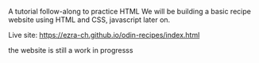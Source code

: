 A tutorial follow-along to practice HTML
We will be building a basic recipe website using HTML and CSS, javascript later on.

Live site: https://ezra-ch.github.io/odin-recipes/index.html

the website is still a work in progresss